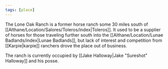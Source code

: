 ```yaml
---
tags: [place]
---
```


The Lone Oak Ranch is a former horse ranch some 30 miles south of [[Althane/Location/Salores/Toleros/index|Toleros]]. It used to be a supplier of horses for those traveling further south into the [[Althane/Location/Lunae Badlands/index|Lunae Badlands]], but lack of interest and competition from [[Karpie|karpie]] ranchers drove the place out of business.

The ranch is currently occupied by [[Jake Halloway|Jake "Sureshot" Halloway]] and his posse.
